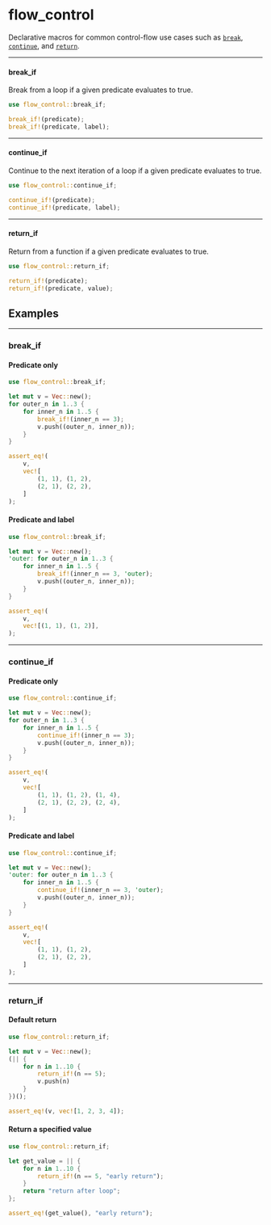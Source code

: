 # flow_control

Declarative macros for common control-flow use cases such as [`break`](https://doc.rust-lang.org/std/keyword.break.html), [`continue`](https://doc.rust-lang.org/std/keyword.continue.html), and [`return`](https://doc.rust-lang.org/std/keyword.return.html).

---

#### break_if

Break from a loop if a given predicate evaluates to true.

```rust
use flow_control::break_if;

break_if!(predicate);
break_if!(predicate, label);
```

---

#### continue_if

Continue to the next iteration of a loop if a given predicate evaluates to true.
```rust
use flow_control::continue_if;

continue_if!(predicate);
continue_if!(predicate, label);
```

---

#### return_if

Return from a function if a given predicate evaluates to true.
```rust
use flow_control::return_if;

return_if!(predicate);
return_if!(predicate, value);
```

## Examples

---

### break_if

#### Predicate only
```rust
use flow_control::break_if;

let mut v = Vec::new();
for outer_n in 1..3 {
    for inner_n in 1..5 {
        break_if!(inner_n == 3);
        v.push((outer_n, inner_n));
    }
}

assert_eq!(
    v,
    vec![
        (1, 1), (1, 2),
        (2, 1), (2, 2),
    ]
);
```

#### Predicate and label
```rust
use flow_control::break_if;

let mut v = Vec::new();
'outer: for outer_n in 1..3 {
    for inner_n in 1..5 {
        break_if!(inner_n == 3, 'outer);
        v.push((outer_n, inner_n));
    }
}

assert_eq!(
    v,
    vec![(1, 1), (1, 2)],
);
```

---

### continue_if

#### Predicate only
```rust
use flow_control::continue_if;

let mut v = Vec::new();
for outer_n in 1..3 {
    for inner_n in 1..5 {
        continue_if!(inner_n == 3);
        v.push((outer_n, inner_n));
    }
}

assert_eq!(
    v,
    vec![
        (1, 1), (1, 2), (1, 4),
        (2, 1), (2, 2), (2, 4),
    ]
);
```

#### Predicate and label
```rust
use flow_control::continue_if;

let mut v = Vec::new();
'outer: for outer_n in 1..3 {
    for inner_n in 1..5 {
        continue_if!(inner_n == 3, 'outer);
        v.push((outer_n, inner_n));
    }
}

assert_eq!(
    v,
    vec![
        (1, 1), (1, 2),
        (2, 1), (2, 2),
    ]
);
```

---

### return_if

#### Default return
```rust
use flow_control::return_if;

let mut v = Vec::new();
(|| {
    for n in 1..10 {
        return_if!(n == 5);
        v.push(n)
    }
})();

assert_eq!(v, vec![1, 2, 3, 4]);
```

#### Return a specified value
```rust
use flow_control::return_if;

let get_value = || {
    for n in 1..10 {
        return_if!(n == 5, "early return");
    }
    return "return after loop";
};

assert_eq!(get_value(), "early return");
```
